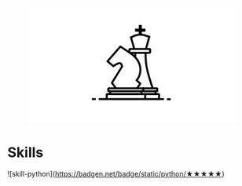 <figure>
    <p align="center">
    <img src="docs/pics/logo.gif" alt="drawing" width="600"/>
    </p>
  <figcaption align = "center"></figcaption>
</figure>

# Skills
!\[skill-python\](https://badgen.net/badge/static/python/★★★★★)
